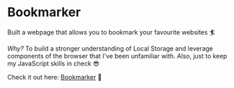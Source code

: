 # Bookmarker 

Built a webpage that allows you to bookmark your favourite websites 🏄‍

*Why?* To build a stronger understanding of Local Storage and leverage components of the browser that I've been unfamiliar with. Also, just to keep my JavaScript skills in check 😎

Check it out here:
[Bookmarker](https://bookmark.surge.sh) 🚀